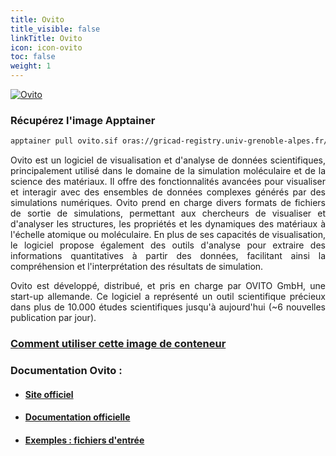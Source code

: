 ```yaml
---
title: Ovito
title_visible: false
linkTitle: Ovito
icon: icon-ovito
toc: false
weight: 1
---
```


<a href="https://www.ovito.org/" target="_blank">
    <img alt="Ovito" class="codes-pages-top-logo logo-ovito"/>
</a>

### Récupérez l'image Apptainer

```bash
apptainer pull ovito.sif oras://gricad-registry.univ-grenoble-alpes.fr/diamond/apptainer/apptainer-singularity-projects/ovito.sif:latest
```

<div align="justify">

Ovito est un logiciel de visualisation et d'analyse de données scientifiques, principalement utilisé dans le domaine de la simulation moléculaire et de la science des matériaux. Il offre des fonctionnalités avancées pour visualiser et interagir avec des ensembles de données complexes générés par des simulations numériques. Ovito prend en charge divers formats de fichiers de sortie de simulations, permettant aux chercheurs de visualiser et d'analyser les structures, les propriétés et les dynamiques des matériaux à l'échelle atomique ou moléculaire. En plus de ses capacités de visualisation, le logiciel propose également des outils d'analyse pour extraire des informations quantitatives à partir des données, facilitant ainsi la compréhension et l'interprétation des résultats de simulation.

Ovito est développé, distribué, et pris en charge par OVITO GmbH, une start-up allemande. Ce logiciel a représenté un outil scientifique précieux dans plus de 10.000 études scientifiques jusqu'à aujourd'hui (~6 nouvelles publication par jour).

</div>

### <a href="/documentation/by-container/ovito">Comment utiliser cette image de conteneur</a>

### Documentation Ovito :

- #### <a href="https://www.ovito.org/" target="_blank">Site officiel</a>

- #### <a href="https://www.ovito.org/docs/current" target="_blank">Documentation officielle</a>

- #### <a href="/downloads/ovito-tutorial-inputs.tar.gz">Exemples : fichiers d'entrée</a>
